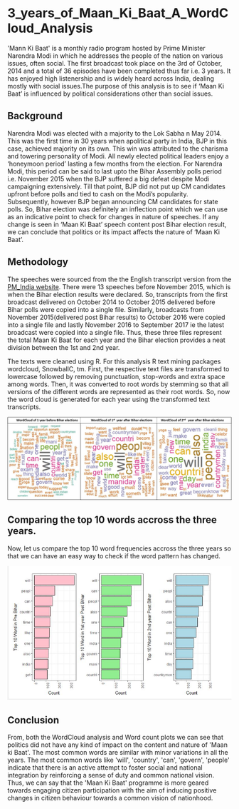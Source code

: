# 3_years_of_Maan_Ki_Baat_A_WordCloud_Analysis

'Mann Ki Baat' is a monthly radio program hosted by Prime Minister Narendra Modi in which he addresses the people of the nation on various issues, often social. The first broadcast took place on the 3rd of October, 2014 and a total of 36 episodes have been completed thus far i.e. 3 years. It has enjoyed high listenership and is widely heard across India, dealing mostly with social issues.The purpose of this analysis is to see if ‘Maan Ki Baat’ is influenced by political considerations other than social issues.

## Background 
Narendra Modi was elected with a majority to the Lok Sabha n May 2014. This was the first time in 30 years when apolitical party in India, BJP in this case, achieved majority on its own. This win was attributed to the charisma and towering personality of Modi. All newly elected political leaders enjoy a ‘honeymoon period’ lasting a few months from the election. For Narendra Modi, this period can be said to last upto the Bihar Assembly polls period i.e. November 2015 when the BJP suffered a big defeat despite Modi campaigning extensively. Till that point, BJP did not put up CM candidates upfront before polls and tied to cash on the Modi’s popularity. Subsequently, however BJP began announcing CM candidates for state polls. So, Bihar election was definitely an inflection point which we can use as an indicative point to check for changes in nature of speeches. If any change is seen in ‘Maan Ki Baat’ speech content post Bihar election result, we can conclude that politics or its impact affects the nature of ‘Maan Ki Baat’.

## Methodology
The speeches were sourced from the the English transcript version from the [PM_India website](http://www.pmindia.gov.in/en/tag/mann-ki-baat/).  There were 13 speeches before November 2015, which is when the Bihar election results were declared. So, transcripts from the first broadcast delivered on October 2014 to October 2015 delivered before Bihar polls were copied into a single file. Similarly, broadcasts from November 2015(delivered post Bihar results) to October 2016 were copied into a single file and lastly November 2016 to September 2017 ie the latest broadcast were copied into a single file. Thus, these three files represent the total Maan Ki Baat for each year and the Bihar election provides a neat division between the 1st and 2nd year.

The texts were cleaned using R. For this analysis R text mining packages wordcloud, SnowballC, tm. First, the respective text files are transformed to lowercase followed by removing punctuation, stop-words and extra space among words. Then, it was converted to root words by stemming so that all versions of the different words are represented as their root words. So, now the word cloud is generated for each year using the transformed text transcripts.

![WordCloud Comparision across 3 years](https://github.com/homagnibhatt/3-years-of-Maan-Ki-Baat-A-WordCloud-Analysis/blob/master/Picture1.jpg)

## Comparing the top 10 words accross the three years.
Now, let us compare the top 10 word frequencies accross the three years so that we can have an easy way to check if the word pattern has changed.

![Barchart Comparision showing word frequencies across 3 years](https://github.com/homagnibhatt/3-years-of-Maan-Ki-Baat-A-WordCloud-Analysis/blob/master/Capture_barchart.JPG)


## Conclusion
From, both the WordCloud analysis and Word count plots we can see that politics did not have any kind of impact on the content and nature of 'Maan ki Baat'. The most common words are similar with minor variations in all the years. The most common words like 'will', 'country', 'can', 'govern', 'people' indicate that there is an active attempt to foster social and national integration by reinforcing a sense of duty and common national vision. Thus, we can say that the 'Maan Ki Baat' programme is more geared towards engaging citizen participation with the aim of inducing positive changes in citizen behaviour towards a common vision of nationhood.
